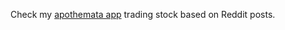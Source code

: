 Check my [apothemata app](https://share.streamlit.io/ngocuong0105/apothemata/apothemata.py) trading stock based on Reddit posts.
